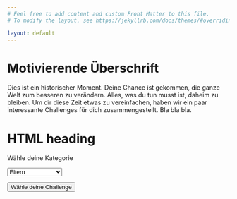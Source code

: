 ```yaml
---
# Feel free to add content and custom Front Matter to this file.
# To modify the layout, see https://jekyllrb.com/docs/themes/#overriding-theme-defaults

layout: default
---
```


# Motivierende Überschrift

Dies ist ein historischer Moment. Deine Chance ist gekommen, die ganze Welt zum besseren zu verändern.
Alles, was du tun musst ist, daheim zu bleiben. Um dir diese Zeit etwas zu vereinfachen, haben wir ein
paar interessante Challenges für dich zusammengestellt. Bla bla bla.

<h1>HTML heading</h1>

<label for="age">Wähle deine Kategorie</label>

<select id="age">
<option value="Elt">Eltern</option>
<option value="Jug">Jugend</option>
<option value="Erw">Erwachsene</option>
<option value="Fam">Familie/WG/Paar</option>
</select>

<script>
function getChallenge() {
  var e = document.getElementById("age");
  var strUser = e.options[e.selectedIndex].value;
  var url = getUrl();
  console.log(url);
  window.location.assign(url);
}
</script>

<button type="button" onclick="getChallenge();">Wähle deine Challenge</button>

<script type="text/javascript">

var postsHREF = [{% for post in site.posts %}"{{ post.url }}"{% unless forloop.last %},{% endunless %}{% endfor %}];

var postsTitle = [{% for post in site.posts %}"{{ post.title }}"{% unless forloop.last %},{% endunless %}{% endfor %}];

</script>

  <script type="text/javascript">
function getUrl()
{
  var randomIndexUsed = [];
  var counter = 0;
  var numberOfPosts = 1;

  while (counter < numberOfPosts)
  {
    var randomIndex;
    var postHREF;
    var postTitle;
    var res = "";
    randomIndex = Math.floor(Math.random() * postsHREF.length);

    if (randomIndexUsed.indexOf(randomIndex) == "-1")
    {
      postHREF = postsHREF[randomIndex];
      randomIndexUsed.push(randomIndex);
      counter++;
      return postHREF
    }
  }
} 
</script>
